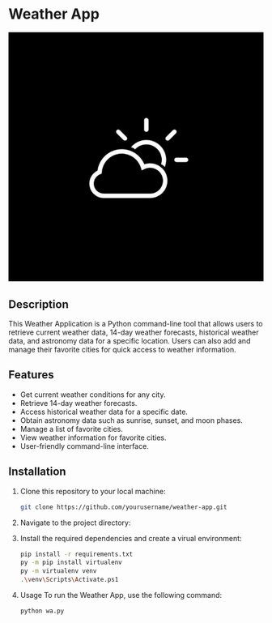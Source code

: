 # Weather App

![Weather App Logo](logo.jpg)

## Description

This Weather Application is a Python command-line tool that allows users to retrieve current weather data, 14-day weather forecasts, historical weather data, and astronomy data for a specific location. Users can also add and manage their favorite cities for quick access to weather information.

## Features

- Get current weather conditions for any city.
- Retrieve 14-day weather forecasts.
- Access historical weather data for a specific date.
- Obtain astronomy data such as sunrise, sunset, and moon phases.
- Manage a list of favorite cities.
- View weather information for favorite cities.
- User-friendly command-line interface.

## Installation

1. Clone this repository to your local machine:

   ```bash
   git clone https://github.com/yourusername/weather-app.git

2. Navigate to the project directory:
   
3. Install the required dependencies and create a virual environment:

     ```bash
     pip install -r requirements.txt
     py -m pip install virtualenv
     py -m virtualenv venv
     .\venv\Scripts\Activate.ps1
     ```
4. Usage
   To run the Weather App, use the following command:
   ```bash
   python wa.py
